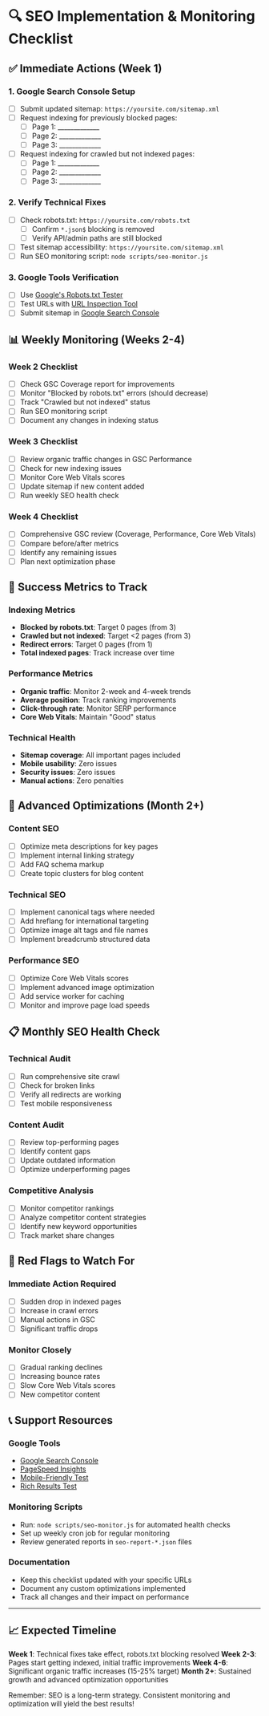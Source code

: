 # 🔍 SEO Implementation & Monitoring Checklist

## ✅ Immediate Actions (Week 1)

### 1. Google Search Console Setup
- [ ] Submit updated sitemap: `https://yoursite.com/sitemap.xml`
- [ ] Request indexing for previously blocked pages:
  - [ ] Page 1: _____________
  - [ ] Page 2: _____________  
  - [ ] Page 3: _____________
- [ ] Request indexing for crawled but not indexed pages:
  - [ ] Page 1: _____________
  - [ ] Page 2: _____________
  - [ ] Page 3: _____________

### 2. Verify Technical Fixes
- [ ] Check robots.txt: `https://yoursite.com/robots.txt`
  - [ ] Confirm `*.json$` blocking is removed
  - [ ] Verify API/admin paths are still blocked
- [ ] Test sitemap accessibility: `https://yoursite.com/sitemap.xml`
- [ ] Run SEO monitoring script: `node scripts/seo-monitor.js`

### 3. Google Tools Verification
- [ ] Use [Google's Robots.txt Tester](https://www.google.com/webmasters/tools/robots-testing-tool)
- [ ] Test URLs with [URL Inspection Tool](https://search.google.com/search-console/inspect)
- [ ] Submit sitemap in [Google Search Console](https://search.google.com/search-console)

## 📊 Weekly Monitoring (Weeks 2-4)

### Week 2 Checklist
- [ ] Check GSC Coverage report for improvements
- [ ] Monitor "Blocked by robots.txt" errors (should decrease)
- [ ] Track "Crawled but not indexed" status
- [ ] Run SEO monitoring script
- [ ] Document any changes in indexing status

### Week 3 Checklist  
- [ ] Review organic traffic changes in GSC Performance
- [ ] Check for new indexing issues
- [ ] Monitor Core Web Vitals scores
- [ ] Update sitemap if new content added
- [ ] Run weekly SEO health check

### Week 4 Checklist
- [ ] Comprehensive GSC review (Coverage, Performance, Core Web Vitals)
- [ ] Compare before/after metrics
- [ ] Identify any remaining issues
- [ ] Plan next optimization phase

## 🎯 Success Metrics to Track

### Indexing Metrics
- **Blocked by robots.txt**: Target 0 pages (from 3)
- **Crawled but not indexed**: Target <2 pages (from 3)  
- **Redirect errors**: Target 0 pages (from 1)
- **Total indexed pages**: Track increase over time

### Performance Metrics
- **Organic traffic**: Monitor 2-week and 4-week trends
- **Average position**: Track ranking improvements
- **Click-through rate**: Monitor SERP performance
- **Core Web Vitals**: Maintain "Good" status

### Technical Health
- **Sitemap coverage**: All important pages included
- **Mobile usability**: Zero issues
- **Security issues**: Zero issues
- **Manual actions**: Zero penalties

## 🔧 Advanced Optimizations (Month 2+)

### Content SEO
- [ ] Optimize meta descriptions for key pages
- [ ] Implement internal linking strategy
- [ ] Add FAQ schema markup
- [ ] Create topic clusters for blog content

### Technical SEO
- [ ] Implement canonical tags where needed
- [ ] Add hreflang for international targeting
- [ ] Optimize image alt tags and file names
- [ ] Implement breadcrumb structured data

### Performance SEO
- [ ] Optimize Core Web Vitals scores
- [ ] Implement advanced image optimization
- [ ] Add service worker for caching
- [ ] Monitor and improve page load speeds

## 📋 Monthly SEO Health Check

### Technical Audit
- [ ] Run comprehensive site crawl
- [ ] Check for broken links
- [ ] Verify all redirects are working
- [ ] Test mobile responsiveness

### Content Audit
- [ ] Review top-performing pages
- [ ] Identify content gaps
- [ ] Update outdated information
- [ ] Optimize underperforming pages

### Competitive Analysis
- [ ] Monitor competitor rankings
- [ ] Analyze competitor content strategies
- [ ] Identify new keyword opportunities
- [ ] Track market share changes

## 🚨 Red Flags to Watch For

### Immediate Action Required
- [ ] Sudden drop in indexed pages
- [ ] Increase in crawl errors
- [ ] Manual actions in GSC
- [ ] Significant traffic drops

### Monitor Closely
- [ ] Gradual ranking declines
- [ ] Increasing bounce rates
- [ ] Slow Core Web Vitals scores
- [ ] New competitor content

## 📞 Support Resources

### Google Tools
- [Google Search Console](https://search.google.com/search-console)
- [PageSpeed Insights](https://pagespeed.web.dev/)
- [Mobile-Friendly Test](https://search.google.com/test/mobile-friendly)
- [Rich Results Test](https://search.google.com/test/rich-results)

### Monitoring Scripts
- Run: `node scripts/seo-monitor.js` for automated health checks
- Set up weekly cron job for regular monitoring
- Review generated reports in `seo-report-*.json` files

### Documentation
- Keep this checklist updated with your specific URLs
- Document any custom optimizations implemented
- Track all changes and their impact on performance

---

## 📈 Expected Timeline

**Week 1**: Technical fixes take effect, robots.txt blocking resolved
**Week 2-3**: Pages start getting indexed, initial traffic improvements
**Week 4-6**: Significant organic traffic increases (15-25% target)
**Month 2+**: Sustained growth and advanced optimization opportunities

Remember: SEO is a long-term strategy. Consistent monitoring and optimization will yield the best results!
